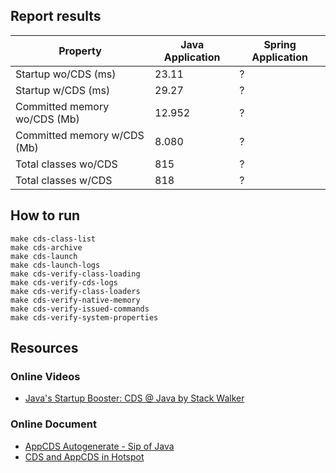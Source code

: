 ## Report results

| Property                     | Java Application   | Spring Application |
|------------------------------|--------------------|--------------------|
| Startup wo/CDS (ms)          | 23.11              | ?                  |
| Startup w/CDS (ms)           | 29.27              | ?                  |
| Committed memory wo/CDS (Mb) | 12.952             | ?                  |
| Committed memory w/CDS (Mb)  | 8.080              | ?                  |
| Total classes wo/CDS         | 815                | ?                  |
| Total classes w/CDS          | 818                | ?                  |

## How to run

```shell
make cds-class-list
make cds-archive
make cds-launch
make cds-launch-logs
make cds-verify-class-loading
make cds-verify-cds-logs
make cds-verify-class-loaders
make cds-verify-native-memory
make cds-verify-issued-commands
make cds-verify-system-properties
```

## Resources

### Online Videos

- [Java's Startup Booster: CDS @ Java by Stack Walker](https://www.youtube.com/watch?v=vvlQv1Dh-HU)

### Online Document

- [AppCDS Autogenerate - Sip of Java](https://inside.java/2022/09/26/sip067/)
- [CDS and AppCDS in Hotspot](https://dev.java/learn/jvm/cds-appcds/)